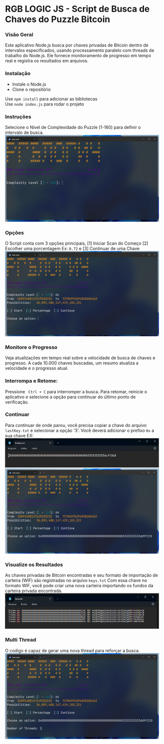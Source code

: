 # RGB LOGIC JS - Script de Busca de Chaves do Puzzle Bitcoin

### Visão Geral
Este aplicativo Node.js busca por chaves privadas de Bitcoin dentro de intervalos especificados, usando processamento paralelo com threads de trabalho do Node.js. Ele fornece monitoramento de progresso em tempo real e registra os resultados em arquivos.

### Instalação
- Instale o Node.js
- Clone o repositório

Use `npm install` para adicionar as bibliotecas<br/>
Use `node index.js` para rodar o projeto

### Instruções
Selecione o Nível de Complexidade do Puzzle (1-160) para definir o intervalo de busca.
<img src="public/assets/main.png" alt="main"/>

### Opções
O Script conta com 3 opções principais, [1] Iniciar Scan do Começo [2] Escolher uma porcentagem Ex: `0.72` e [3] Continuar de uma Chave
<img src="public/assets/option.png" alt="main"/>

### Monitore o Progresso
Veja atualizações em tempo real sobre a velocidade de busca de chaves e progresso.
A cada 10.000 chaves buscadas, um resumo atualiza a velocidade e o progresso atual.

### Interrompa e Retome:
Pressione ` Ctrl + C` para interromper a busca. Para retomar, reinicie o aplicativo e selecione a opção para continuar do último ponto de verificação.

### Continuar
Para continuar de onde parou, você precisa copiar a chave do arquivo `lastKey.txt` e selecionar a opção '3'. 
Você deverá adicionar o prefixo `0x` a sua chave
EX:
<img src="public/assets/lastKeytxt.png" alt="main"/>
<img src="public/assets/continue.png" alt="main"/>

### Visualize os Resultados
As chaves privadas de Bitcoin encontradas e seu formato de importação de carteira (WIF) são registradas no arquivo `keys.txt`
Com essa chave no formato WIF, você pode criar uma nova carteira importando os fundos da carteira privada encontrada.
<img src="public/assets/findKeystxt.png" alt="main"/>
### Multi Thread
O codigo é capaz de gerar uma nova thread para reforçar a busca.
<img src="public/assets/thread.png" alt="main"/>
